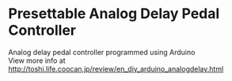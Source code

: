 # Presettable Analog Delay Pedal Controller
 Analog delay pedal controller programmed using Arduino<br>
 View more info at http://toshi.life.coocan.jp/review/en_diy_arduino_analogdelay.html<br>
